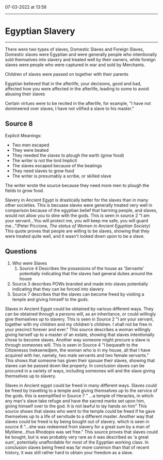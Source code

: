 07-03-2022 at 13:58

---
# Egyptian Slavery
---


There were two types of slaves, Domestic Slaves and Foreign Slaves,
Domestic slaves were Egyptian and were generally people who intentionally sold themselves into slavery and treated well by their owners, while foreign slaves were people who were captured in war and sold by Merchants.

Children of slaves were passed on together with their parents 

Egyptian believed that in the afterlife, your decisions, good and bad, affected how you were affected in the afterlife, leading to some to avoid abusing their slaves 

Certain virtues were to be recited in the afterlife, for example, "I have not domineered over slaves, I have not vilified a slave to his master."

## Source 8
Explicit Meanings:
- Two men escaped
- They were beated 
- They needed the slaves to plough the earth (grow food)
- The writer is not the lord 
Implicit
- The slaves escaped because of the beatings 
- They need slaves to grow food 
- The writer is presumably a scribe, or skilled slave

The writer wrote the source because they need more men to plough the fields to grow food. 


Slavery in Ancient Egypt is drastically better for the slaves than in many other societies. This is becuase slaves were generally treated very well in comparison because of the egyptian belief that harming people, and slaves, would not allow you to dine with the gods. This is seen in source 2 "I am your servant...You will protect me, you will keep me safe, you will guard me..."(Peter Piccione, *The status of Women in Ancient Egyptian Society*) This quote proves that people are willing to be slaves, showing that they were treated quite well, and it wasn't looked down upon to be a slave. 

## Questions 
1. Who were Slaves
	1. Source 4 Describes the possesions of the house as 'Servants' potentially indicating that the slaves had general duties around the house
2. Source 3 describes POWs branded and made into slaves potentially indicating that they can be forced into slavery 
3. Source 7 describes that the slaves can become freed by visiting a temple and giving himself to the gods. 


Slaves in Ancient Egypt could be obtained by various different ways. They can be obtained through a persons will, as an inheritance, or could willingly give themselves up to slavery. This is seen in Source 2 "I am your servant, together with my children and my children's children. I shall not be free in your precinct forever and ever." This source describes a woman willingly giving herself up to a master of an estate, showing that slaves intentionally chose to become slaves. Another way someone might procure a slave is through someones will. This is seen in Source 4 "I bequeath to the Citizenesss Ineksenedjem, the woman who is in my house, all that I have acquired with her, namely, two male servants and two female servants." This shows that someone has given their spouse their slaves, showing that slaves can be passed down like property. In conclusion slaves can be procured  in a variety of ways, including someones will and the slave giving themselves up  to slavery. 

Slaves in Ancient egypt could be freed in many different ways. Slaves could be freed by travelling to a temple and giving themselves up to the service of the gods. this is exemplified in Source 7 " ...a temple of Heracles, in which any man's slave take refuge and have the sacred marks set upon him, giving himself over to the god. It is not lawful to lay hands on him" This source shows that slaves who went to the temple could be freed if he gave themselves up to a life of servitude to a different master. Another way that slaves could be freed is by being bought out of slavery. which is seen in source 8 "...she was redeemed from slavery for a great sum by a man of Mytilene...thus Rhodopis was set free." This source proves that slaves could be bought, but is was probably very rare as it was described as 'a great sum', potentially unaffordable for most of the Egyptian working class. In conclusion slaves being freed was far more common than that of recent history, it was still rather hard to obtain your freedom as a slave. 